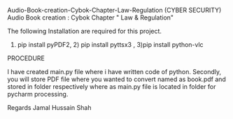 Audio-Book-creation-Cybok-Chapter-Law-Regulation (CYBER SECURITY)
Audio Book creation : Cybok Chapter " Law & Regulation"

The following Installation are required for this project. 
1) pip install pyPDF2,  2) pip install pyttsx3  , 3)pip install python-vlc


PROCEDURE

I have created main.py file where i have written code of python. 
Secondly, you will store PDF file where you wanted to convert named as book.pdf and stored in folder respectively where as main.py file is located in folder for pycharm processing. 


Regards
Jamal Hussain Shah
